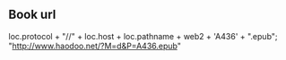 
## Book url

loc.protocol + "//" + loc.host + loc.pathname + web2 + 'A436' + ".epub";
"http://www.haodoo.net/?M=d&P=A436.epub"